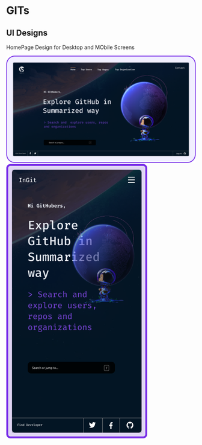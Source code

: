 # GITs
## UI Designs

HomePage Design for Desktop and MObile Screens

![HomePage - Desktop](https://github.com/sgc93/GITs/blob/main/public/UI%20Designs/Home%20Desktop.png)
![HomePage - Mobile](https://github.com/sgc93/GITs/blob/main/public/UI%20Designs/Home-Mobile.png)

